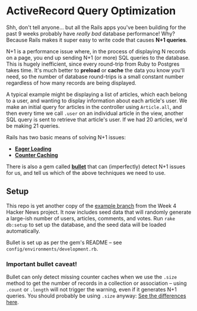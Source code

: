# ActiveRecord Query Optimization

Shh, don't tell anyone... but all the Rails apps you've been building for the past 9 weeks probably have *really bad* database performance! Why? Because Rails makes it super easy to write code that causes **N+1 queries**.

N+1 is a performance issue where, in the process of displaying N records on a page, you end up sending N+1 (or more) SQL queries to the database. This is hugely inefficient, since every round-trip from Ruby to Postgres takes time. It's much better to **preload** or **cache** the data you know you'll need, so the number of database round-trips is a small constant number regardless of how many records are being displayed.

A typical example might be displaying a list of articles, which each belong to a user, and wanting to display information about each article's user. We make an initial query for articles in the controller using `Article.all`, and then every time we call `.user` on an individual article in the view, another SQL query is sent to retrieve that article's user. If we had 20 articles, we'd be making 21 queries.

Rails has two basic means of solving N+1 issues:

* **[Eager Loading](http://guides.rubyonrails.org/active_record_querying.html#eager-loading-associations)**
* **[Counter Caching](http://guides.rubyonrails.org/association_basics.html#counter-cache)**

There is also a gem called **[bullet](https://github.com/flyerhzm/bullet)** that can (imperfectly) detect N+1 issues for us, and tell us which of the above techniques we need to use.

## Setup

This repo is yet another copy of the [example branch](https://github.com/ga-wdi-boston/wdi_4_rails_hw_hacker_news/tree/example) from the Week 4 Hacker News project. It now includes seed data that will randomly generate a large-ish number of users, articles, comments, and votes. Run `rake db:setup` to set up the database, and the seed data will be loaded automatically.

Bullet is set up as per the gem's README &ndash; see `config/environments/development.rb`.

### Important bullet caveat!

Bullet can only detect missing counter caches when we use the `.size` method to get the number of records in a collection or association &ndash; using `.count` or `.length` will not trigger the warning, even if it generates N+1 queries. You should probably be using `.size` anyway: [See the differences here](http://web.archive.org/web/20100210204319/http://blog.hasmanythrough.com/2008/2/27/count-length-size).
